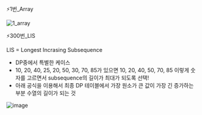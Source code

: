 ⚡1번_Array

![1_array](https://user-images.githubusercontent.com/74306759/210808120-a35b667a-f3df-4536-aa9a-a2b7d20a71be.PNG)


⚡300번_LIS

LIS = Longest Incrasing Subsequence
- DP중에서 특별한 케이스
- 10, 20, 40, 25, 20, 50, 30, 70, 85가 있으면 10, 20, 40, 50, 70, 85 이렇게 숫자를 고르면서 subsequence의 길이가 최대가 되도록 선택!
- 아래 공식을 이용해서 최종 DP 테이블에서 가장 원소가 큰 값이 가장 긴 증가하는 부분 수열의 길이가 되는 것

![image](https://user-images.githubusercontent.com/74306759/210807957-2bba2505-0b2e-4397-9623-e53d34120398.png)

